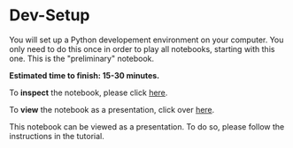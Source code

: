 # Dev-Setup

You will set up a Python developement environment on your computer. You only need to do this once in order to play all notebooks, starting with this one. This is the "preliminary" notebook.

**Estimated time to finish: 15-30 minutes.**

To **inspect** the notebook, please click [here](http://nbviewer.ipython.org/github/boshmaf/notebooks/blob/master/dev-setup/notebook.ipynb). 

To **view** the notebook as a presentation, click over [here](http://nbviewer.jupyter.org/format/slides/github/boshmaf/notebooks/blob/master/dev-setup/notebook.ipynb).

This notebook can be viewed as a presentation. To do so, please follow the instructions in the tutorial.
